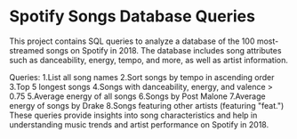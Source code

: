 # Spotify Songs Database Queries
This project contains SQL queries to analyze a database of the 100 most-streamed songs on Spotify in 2018. The database includes song attributes such as danceability, energy, tempo, and more, as well as artist information.

Queries:
1.List all song names
2.Sort songs by tempo in ascending order
3.Top 5 longest songs
4.Songs with danceability, energy, and valence > 0.75
5.Average energy of all songs
6.Songs by Post Malone
7.Average energy of songs by Drake
8.Songs featuring other artists (featuring "feat.")
These queries provide insights into song characteristics and help in understanding music trends and artist performance on Spotify in 2018.
